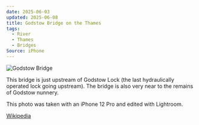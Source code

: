 ```yaml
---
date: 2025-06-03
updated: 2025-06-08
title: Godstow Bridge on the Thames
tags:
  - River
  - Thames
  - Bridges
Source: iPhone
---
```


![Godstow Bridge](https://live.staticflickr.com/65535/54565326730_d73c161ebe_h_d.jpg)

<!-- more -->

This bridge is just upstream of Godstow Lock (the last hydraulically operated lock going upstream). The bridge is also very near to the remains of Godstow nunnery.

This photo was taken with an iPhone 12 Pro and edited with Lightroom.

[Wikipedia](https://en.wikipedia.org/wiki/Godstow_Bridge)




